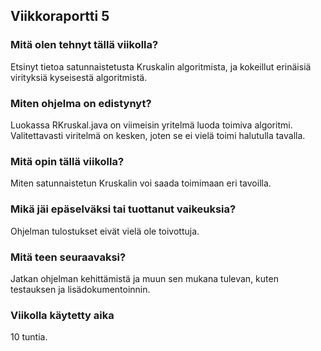 ## Viikkoraportti 5    
   
### Mitä olen tehnyt tällä viikolla?  
Etsinyt tietoa satunnaistetusta Kruskalin algoritmista, ja kokeillut erinäisiä virityksiä kyseisestä algoritmistä. 

### Miten ohjelma on edistynyt?  
Luokassa RKruskal.java on viimeisin yritelmä luoda toimiva algoritmi. Valitettavasti viritelmä on kesken, joten se ei vielä toimi halutulla tavalla.   
### Mitä opin tällä viikolla?  
Miten satunnaistetun Kruskalin voi saada toimimaan eri tavoilla.

### Mikä jäi epäselväksi tai tuottanut vaikeuksia?  
Ohjelman tulostukset eivät vielä ole toivottuja.   
  
### Mitä teen seuraavaksi?  
Jatkan ohjelman kehittämistä ja muun sen mukana tulevan, kuten testauksen ja lisädokumentoinnin.      

### Viikolla käytetty aika
10 tuntia.